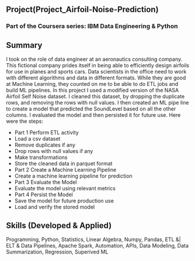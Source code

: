 ## Project(Project_Airfoil-Noise-Prediction)
### Part of the Coursera series: IBM Data Engineering & Python
    
## Summary
I took on the role of data engineer at an aeronautics consulting company. This fictional  company prides itself in being able to efficiently design airfoils for use in planes and sports cars. Data scientists in the office need to work with different algorithms and data in different formats. While they are good at Machine Learning, they counted on me to be able to do ETL jobs and build ML pipelines. In this project I used a modified version of the NASA Airfoil Self Noise dataset. I cleaned this dataset, by dropping the duplicate rows, and removing the rows with null values. I then created an ML pipe line to create a model that predicted the SoundLevel based on all the other columns. I evaluated the model and then persisted it for future use.  Here were the steps:
- Part 1 Perform ETL activity
 - Load a csv dataset
 - Remove duplicates if any
 - Drop rows with null values if any
 - Make transformations
 - Store the cleaned data in parquet format
- Part 2 Create a Machine Learning Pipeline
 - Create a machine learning pipeline for prediction
- Part 3 Evaluate the Model
 - Evaluate the model using relevant metrics
- Part 4 Persist the Model
 - Save the model for future production use
 - Load and verify the stored model

## Skills (Developed & Applied)
Programming, Python, Statistics, Linear Algebra, Numpy, Pandas, ETL &| ELT & Data Pipelines, Apache Spark, Automation, APIs, Data Modeling, Data Summarization, Regression, Superived ML
    
